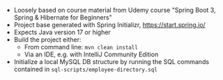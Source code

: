 - Loosely based on course material from Udemy course "Spring Boot 3, Spring & Hibernate for Beginners"
- Project base generated with Spring Initializr, https://start.spring.io/
- Expects Java version 17 or higher
- Build the project either:
  - From command line: `mvn clean install`
  - Via an IDE, e.g. with IntelliJ Community Edition
- Initialize a local MySQL DB structure by running the SQL commands contained in `sql-scripts/employee-directory.sql`